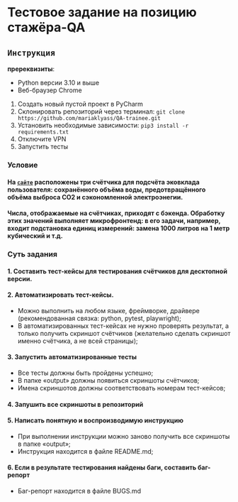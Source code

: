 # Тестовое задание на позицию стажёра-QA

## `Инструкция`
**пререквизиты**: 
- Python версии 3.10 и выше
- Веб-браузер Chrome 
1. Создать новый пустой проект в PyCharm
2. Склонировать репозиторий через терминал:
`git clone https://github.com/mariaklyass/QA-trainee.git`
3. Установить необходимые зависимости: `pip3 install -r requirements.txt`
4. Отключите VPN
5. Запустить тесты

### Условие
#### На [`сайте`](https://www.avito.ru/avito-care/eco-impact) расположены три счётчика для подсчёта эковклада пользователя: сохранённого объёма воды, предотвращённого объёма выброса CO2 и сэкономленной электроэнегии.
#### Числа, отображаемые на счётчиках, приходят с бэкенда. Обработку этих значений выполняет микрофронтенд: в его задачи, например, входит подстановка единиц измерений: замена 1000 литров на 1 метр кубический и т.д.

### Суть задания
#### 1. Составить тест-кейсы для тестирования счётчиков для десктопной версии.
#### 2. Автоматизировать тест-кейсы.
- Можно выполнить на любом языке, фреймворке, драйвере (рекомендованная связка: python, pytest, playwright);
- В автоматизированных тест-кейсах не нужно проверять результат, а только получить скриншот  счётчиков (желательно сделать скриншот именно счётчика, а не всей страницы);
#### 3. Запустить автоматизированные тесты
- Все тесты должны быть пройдены успешно;
- В папке «output» должны появиться скриншоты счётчиков;
- Имена скриншотов должны соответствовать номерам тест-кейсов;
#### 4. Запушить все скриншоты в репозиторий
#### 5. Написать понятную и воспроизводимую инструкцию
- При выполнении инструкции можно заново получить все скриншоты в папке «output»;
- Инструкция находится в файле README.md;
#### 6. Если в результате тестирования найдены баги, составить баг-репорт
- Баг-репорт находится в файле BUGS.md
